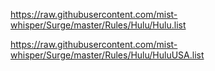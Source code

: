 https://raw.githubusercontent.com/mist-whisper/Surge/master/Rules/Hulu/Hulu.list

https://raw.githubusercontent.com/mist-whisper/Surge/master/Rules/Hulu/HuluUSA.list
